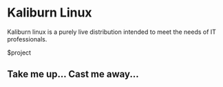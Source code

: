 Kaliburn Linux
==============

Kaliburn linux is a purely live distribution intended to meet the needs of IT professionals.

$project

Take me up... Cast me away...
-----------------------------

